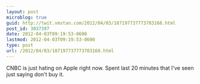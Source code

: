 ```yaml
---
layout: post
microblog: true
guid: http://twit.vmstan.com/2012/04/03/187197737773703168.html
post_id: 3037397
date: 2012-04-03T09:19:53-0600
lastmod: 2012-04-03T09:19:53-0600
type: post
url: /2012/04/03/187197737773703168.html
---
```

CNBC is just hating on Apple right now. Spent last 20 minutes that I've seen just saying don't buy it.
